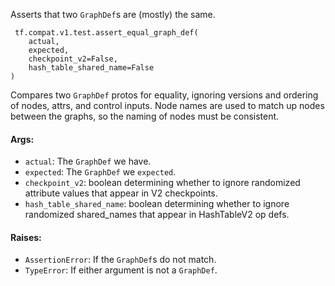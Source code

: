 Asserts that two `GraphDef`s are (mostly) the same.

```
 tf.compat.v1.test.assert_equal_graph_def(
    actual,
    expected,
    checkpoint_v2=False,
    hash_table_shared_name=False
)
```
Compares two `GraphDef` protos for equality, ignoring versions and ordering of nodes, attrs, and control inputs. Node names are used to match up nodes between the graphs, so the naming of nodes must be consistent.
#### Args:
- `actual`: The `GraphDef` we have.
- `expected`: The `GraphDef` we `expected`.
- `checkpoint_v2`: boolean determining whether to ignore randomized attribute values that appear in V2 checkpoints.
- `hash_table_shared_name`: boolean determining whether to ignore randomized shared_names that appear in HashTableV2 op defs.
#### Raises:
- `AssertionError`: If the `GraphDef`s do not match.
- `TypeError`: If either argument is not a `GraphDef`.
